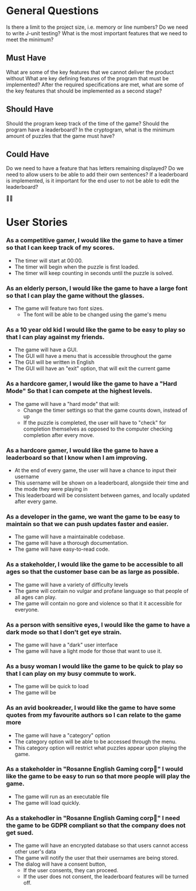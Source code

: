 # General Questions
Is there a limit to the project size, i.e. memory or line numbers?
Do we need to write J-unit testing?
What is the most important features that we need to meet the minimum?

## Must Have
What are some of the key features that we cannot deliver the product without
What are key defining features of the program that must be implemented?
After the required specifications are met, what are some of the key features that should be implemented as a second stage?

## Should Have
Should the program keep track of the time of the game?
Should the program have a leaderboard?
In the cryptogram, what is the minimum amount of puzzles that the game must have?

## Could Have
Do we need to have a feature that has letters remaining displayed? 
Do we need to allow users to be able to add their own sentences?
If a leaderboard is implemented, is it important for the end user to not be able to edit the leaderboard?

🌹🌹

# User Stories
### As a competitive gamer, I would like the game to have a timer so that I can keep track of my scores.

- The timer will start at 00:00.
- The timer will begin when the puzzle is first loaded.
- The timer will keep counting in seconds until the puzzle is solved.

### As an elderly person, I would like the game to have a large font so that I can play the game without the glasses.

- The game will feature two font sizes.
    - The font will be able to be changed using the game's menu

### As a 10 year old kid I would like the game to be easy to play so that I can play against my friends.

   - The game will have a GUI.
   - The GUI will have a menu that is accessible throughout the game
   - The GUI will be written in English
   - The GUI will have an "exit" option, that will exit the current game
    
### As a hardcore gamer, I would like the game to have a "Hard Mode" So that I can compete at the highest levels.

- The game will have a "hard mode" that will:
    - Change the timer settings so that the game counts down, instead of up
    - If the puzzle is completed, the user will have to "check" for completion themselves as opposed to the computer checking completion after every move.

### As a hardcore gamer, I would like the game to have a leaderboard so that I know when I am improving.

   - At the end of every game, the user will have a chance to input their username
   - This username will be shown on a leaderboard, alongside their time and the mode they were playing in
   - This leaderboard will be consistent between games, and locally updated after every game.
    
### As a developer in the game, we want the game to be easy to maintain so that we can push updates faster and easier.

- The game will have a maintainable codebase.
- The game will have a thorough documentation.
- The game will have easy-to-read code.
    
### As a stakeholder, I would like the game to be accessible to all ages so that the customer base can be as large as possible.

   - The game will have a variety of difficulty levels
   - The game will contain no vulgar and profane language so that people of all ages can play.
   - The game will contain no gore and violence so that it it accessible for everyone.
    
### As a person with sensitive eyes, I would like the game to have a dark mode so that I don't get eye strain.
- The game will have a "dark" user interface
- The game will have a light mode for those that want to use it.

### As a busy woman I would like the game to be quick to play so that I can play on my busy commute to work.
- The game will be quick to load
- The game will be 
    
### As an avid bookreader, I would like the game to have some quotes from my favourite authors so I can relate to the game more
   - The game will have a "category" option
   - The category option will be able to be accessed through the menu.
   - This category option will restrict what puzzles appear upon playing the game.
    
###  As a stakeholder in "Rosanne English Gaming corp🌹" I would like the game to be easy to run so that more people will play the game.
   - The game will run as an executable file
   - The game will load quickly.
    
### As a stakehodler in "Rosanne English Gaming corp🌹" I need the game to be GDPR compliant so that the company does not get sued.
   - The game will have an encrypted database so that users cannot access other user's data
   - The game will notify the user that their usernames are being stored.
   - The dialog will have a consent button, 
      - If the user consents, they can proceed.
      - If the user does not consent, the leaderboard features will be turned off. 
